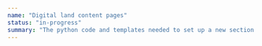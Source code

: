 ```yaml
---
name: "Digital land content pages"
status: "in-progress"
summary: "The python code and templates needed to set up a new section of the site"
---
```


